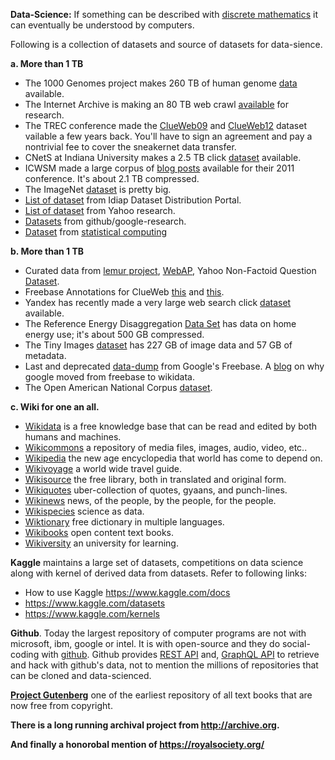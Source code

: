 **Data-Science:** If something can be described with
[discrete mathematics][discrete-math] it can eventually be
understood by computers.

Following is a collection of datasets and source of datasets for data-sience.

**a. More than 1 TB**

* The 1000 Genomes project makes 260 TB of human genome [data][a.001] available.
* The Internet Archive is making an 80 TB web crawl [available][a.002] for
   research.
* The TREC conference made the [ClueWeb09][a.003] and [ClueWeb12][a.004] dataset
  vailable a few years back. You'll have to sign an agreement and pay a
  nontrivial fee to cover the sneakernet data transfer.
* CNetS at Indiana University makes a 2.5 TB click [dataset][a.005] available.
* ICWSM made a large corpus of [blog posts][a.006] available for their 2011
  conference. It's about 2.1 TB compressed.
* The ImageNet [dataset][a.007] is pretty big.
* [List of dataset][a.008] from Idiap Dataset Distribution Portal.
* [List of dataset][a.009] from Yahoo research.
* [Datasets][a.010] from github/google-research.
* [Dataset][a.011] from [statistical computing](http://stat-computing.org/)

**b. More than 1 TB**

* Curated data from [lemur project][lemur], [WebAP][b.001], Yahoo Non-Factoid
  Question [Dataset][b.002].
* Freebase Annotations for ClueWeb [this][b.003] and [this][b.004].
* Yandex has recently made a very large web search click [dataset][b.005]
  available.
* The Reference Energy Disaggregation [Data Set][b.006] has data on home energy
  use; it's about 500 GB compressed.
* The Tiny Images [dataset][b.007] has 227 GB of image data and 57 GB of metadata.
* Last and deprecated [data-dump][b.008] from Google's Freebase.
  A [blog][freebase-wikidata] on why google moved from freebase to wikidata.
* The Open American National Corpus [dataset][b.009].

**c. Wiki for one an all.**

* [Wikidata][c.001] is a free knowledge base that can be read and edited by
  both humans and machines.
* [Wikicommons][c.002] a repository of media files, images, audio, video, etc..
* [Wikipedia][c.003] the new age encyclopedia that world has come to depend on.
* [Wikivoyage][c.004] a world wide travel guide.
* [Wikisource][c.005] the free library, both in translated and original form.
* [Wikiquotes][c.006] uber-collection of quotes, gyaans, and punch-lines.
* [Wikinews][c.007] news, of the people, by the people, for the people.
* [Wikispecies][c.008] science as data.
* [Wiktionary][c.009] free dictionary in multiple languages.
* [Wikibooks][c.010] open content text books.
* [Wikiversity][c.011] an university for learning.

**Kaggle** maintains a large set of datasets, competitions on data science
along with kernel of derived data from datasets. Refer to following links:

* How to use Kaggle https://www.kaggle.com/docs
* https://www.kaggle.com/datasets
* https://www.kaggle.com/kernels

**Github**. Today the largest repository of computer programs are not with
microsoft, ibm, google or intel. It is with open-source and they do
social-coding with [github](http://github.com). Github provides
[REST API](https://developer.github.com/v3/) and,
[GraphQL API](https://developer.github.com/v4/) to retrieve and hack with
github's data, not to mention the millions of repositories that can be cloned
and data-scienced.

**[Project Gutenberg][gutenberg]** one of the earliest repository of all text
books that are now free from copyright.

**There is a long running archival project from http://archive.org.**

**And finally a honorobal mention of https://royalsociety.org/**

[a.001]: https://aws.amazon.com/1000genomes/
[a.002]: https://blog.archive.org/2012/10/26/80-terabytes-of-archived-web-crawl-data-available-for-research/
[a.003]: https://www.lemurproject.org/clueweb09.php/
[a.004]: https://www.lemurproject.org/clueweb12.php/
[a.005]: http://cnets.indiana.edu/groups/nan/webtraffic/click-dataset/
[a.006]: http://www.icwsm.org/2011/data.php
[a.007]: http://www.image-net.org/index
[a.008]: https://www.idiap.ch/dataset
[a.009]: https://webscope.sandbox.yahoo.com/
[a.010]: https://github.com/google-research-datasets
[a.011]: http://stat-computing.org/dataexpo/

[b.001]: https://ciir.cs.umass.edu/downloads/WebAP/index.html
[b.002]: https://ciir.cs.umass.edu/downloads/nfL6/index.html
[b.003]: http://lemurproject.org/clueweb09/FACC1/
[b.004]: http://lemurproject.org/clueweb12/FACC1/
[b.005]: http://imat-relpred.yandex.ru/en
[b.006]: http://redd.csail.mit.edu/
[b.007]: http://horatio.cs.nyu.edu/mit/tiny/data/index.html
[b.008]: https://developers.google.com/freebase/
[b.009]: http://www.anc.org/data/

[c.001]: https://www.wikidata.org/wiki/Wikidata:Introduction
[c.002]: https://commons.wikimedia.org/wiki/Commons:Welcome
[c.003]: https://www.wikipedia.org/
[c.004]: https://en.wikivoyage.org/wiki/Wikivoyage:About
[c.005]: https://en.wikisource.org/wiki/Wikisource:What_is_Wikisource%3F
[c.006]: https://en.wikiquote.org/wiki/Wikiquote:Wikiquote
[c.007]: https://en.wikinews.org/wiki/Wikinews:Introduction
[c.008]: https://species.wikimedia.org/wiki/Wikispecies:About
[c.009]: https://en.wiktionary.org/wiki/Wiktionary:Welcome,_newcomers
[c.010]: https://en.wikibooks.org/wiki/Wikibooks:What_is_Wikibooks
[c.011]: https://en.wikiversity.org/wiki/Wikiversity:Welcome

[lemur]: https://www.lemurproject.org/
[freebase-wikidata]: https://plus.google.com/109936836907132434202/posts/bu3z2wVqcQc
[gutenberg]: http://www.gutenberg.org/
[discrete-math]: https://en.wikipedia.org/wiki/Discrete_mathematics
